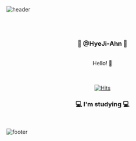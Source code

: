 ![header](https://capsule-render.vercel.app/api?type=waving&&color=gradient&height=100&section=header&fontSize=90)

<br/>
<div align = "center">

<br/>
<h3>🌱 @HyeJi-Ahn 🌱 </h3><br/>
 Hello! 👋<br/>
<br/><br/>

[![Hits](https://hits.seeyoufarm.com/api/count/incr/badge.svg?url=https%3A%2F%2Fgithub.com%2FHyeJi-Ahn&count_bg=%23000000&title_bg=%23FF3ED2&icon=&icon_color=%23FFFFFF&title=hits&edge_flat=true)](https://hits.seeyoufarm.com)
  
<h3>💻 I'm studying 💻</h3>

</div>

<br/>

![footer](https://capsule-render.vercel.app/api?type=waving&&color=gradient&height=100&section=footer&fontSize=90)
